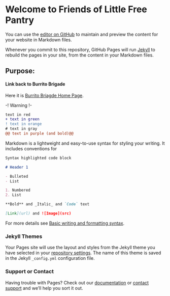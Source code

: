 # Welcome to Friends of Little Free Pantry

You can use the [editor on GitHub](https://github.com/naomisaenger/FriendsOfLittleFreePantry/edit/gh-pages/index.md) to maintain and preview the content for your website in Markdown files.

Whenever you commit to this repository, GitHub Pages will run [Jekyll](https://jekyllrb.com/) to rebuild the pages in your site, from the content in your Markdown files.


## Purpose:


#### Link back to Burrito Brigade
Here it is [Burrito Briagde Home Page](https://pages.github.com/).


-! Warning !-
```diff
text in red
+ text in green
! text in orange
# text in gray
@@ text in purple (and bold)@@
```


Markdown is a lightweight and easy-to-use syntax for styling your writing. It includes conventions for

```markdown
Syntax highlighted code block

# Header 1 

- Bulleted
- List

1. Numbered
2. List

**Bold** and _Italic_ and `Code` text

[Link](url) and ![Image](src)
```

For more details see [Basic writing and formatting syntax](https://docs.github.com/en/github/writing-on-github/getting-started-with-writing-and-formatting-on-github/basic-writing-and-formatting-syntax).

### Jekyll Themes

Your Pages site will use the layout and styles from the Jekyll theme you have selected in your [repository settings](https://github.com/naomisaenger/FriendsOfLittleFreePantry/settings/pages). The name of this theme is saved in the Jekyll `_config.yml` configuration file.

### Support or Contact

Having trouble with Pages? Check out our [documentation](https://docs.github.com/categories/github-pages-basics/) or [contact support](https://support.github.com/contact) and we’ll help you sort it out.


